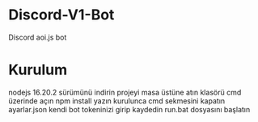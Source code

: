 # Discord-V1-Bot

Discord aoi.js bot

# Kurulum
nodejs 16.20.2 sürümünü indirin
projeyi masa üstüne atın 
klasörü cmd üzerinde açın
npm install yazın
kurulunca cmd sekmesini kapatın
ayarlar.json kendi bot tokeninizi girip kaydedin
run.bat dosyasını başlatın
